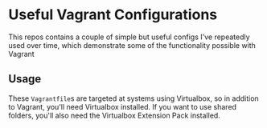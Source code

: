 # Useful Vagrant Configurations
This repos contains a couple of simple but useful configs I've repeatedly used over time, which demonstrate some of the functionality possible with Vagrant

## Usage
These `Vagrantfile`s are targeted at systems using Virtualbox, so in addition to Vagrant, you'll need Virtualbox installed.  If you want to use shared folders, you'll also need the Virtualbox Extension Pack installed.